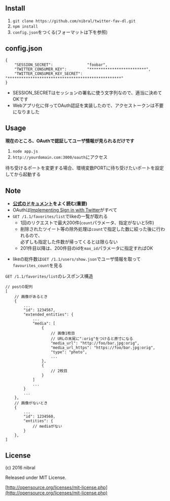 Install
----

1. `git clone https://github.com/nibral/twitter-fav-dl.git`
1. `npm install`
1. `config.json`をつくる(フォーマットは下を参照)

config.json
----

    {
        "SESSION_SECRET":               "foobar",
        "TWITTER_CONSUMER_KEY":         "*************************",
        "TWITTER_CONSUMER_KEY_SECRET":  "**************************************************"
    }
                
* SESSION_SECRETはセッションの署名に使う文字列なので、適当に決めてOKです
* Webアプリ化に伴ってOAuth認証を実装したので、アクセストークンは不要になりました


Usage
----

**現在のところ、OAuthで認証してユーザ情報が見られるだけです**

1. `node app.js`
1. `http://yourdomain.com:3000/oauth`にアクセス

待ち受けるポートを変更する場合、環境変数PORTに待ち受けたいポートを設定してから起動する

Note
----

* **[公式のドキュメント](https://dev.twitter.com/rest/public)をよく読む(重要)**
* OAuthは[Implementing Sign in with Twitter](https://dev.twitter.com/web/sign-in/implementing)がすべて
* `GET /1.1/favorites/list`でlikeの一覧が取れる
    + 1回のリクエストで最大200件(`count`パラメータ、指定がないと5件)
    + 削除されたツイート等の除外処理は`count`で指定した数に絞った後に行われるので、  
      必ずしも指定した件数が帰ってくるとは限らない  
    + 201件目以降は、200件目のidを`max_id`パラメータに指定すればOK
+ likeの総件数は`GET /1.1/users/show.json`でユーザ情報を取って`favourites_count`を見る

`GET /1.1/favorites/list`のレスポンス構造

    // postの配列
    [
        // 画像があるとき
        {
            ...
            "id": 1234567,
            "extended_entities": {
                ...
                "media": [
                    {
                        // 画像1枚目
                        // URLの末尾に":orig"をつけると原寸になる
                        "media_url": "http://foo/bar.jpg:orig",
                        "media_url_https": "https://foo/bar.jpg:orig",
                        "type": "photo",
                        ...
                    },
                    {
                        // 2枚目
                    }
                ]
                ...
            }
            ...
        },
        // 画像がないとき
        {
            ...
            "id": 1234560,
            "entities": {
                // mediaがない
            }
        },
    ]

License
----

(c) 2016 nibral
    
Released under MIT License.

[http://opensource.org/licenses/mit-license.php](http://opensource.org/licenses/mit-license.php)

